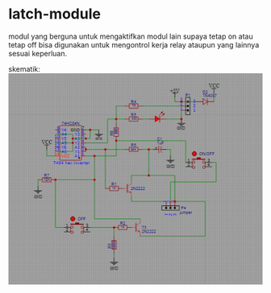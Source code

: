 # latch-module
modul yang berguna untuk mengaktifkan modul lain supaya tetap on atau tetap off
bisa digunakan untuk mengontrol kerja relay ataupun yang lainnya sesuai keperluan.

skematik:
<img src="https://github.com/idekorslet/latch-module/blob/main/skematik.JPG">
